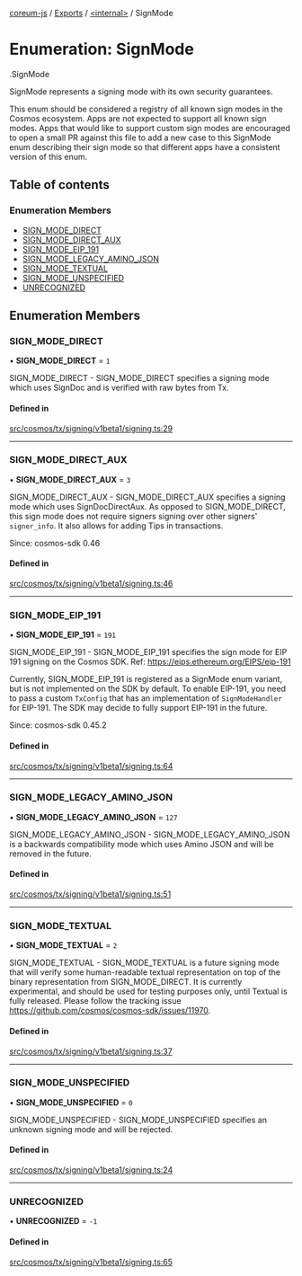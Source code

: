 [coreum-js](../README.md) / [Exports](../modules.md) / [<internal\>](../modules/internal_.md) / SignMode

# Enumeration: SignMode

[<internal>](../modules/internal_.md).SignMode

SignMode represents a signing mode with its own security guarantees.

This enum should be considered a registry of all known sign modes
in the Cosmos ecosystem. Apps are not expected to support all known
sign modes. Apps that would like to support custom  sign modes are
encouraged to open a small PR against this file to add a new case
to this SignMode enum describing their sign mode so that different
apps have a consistent version of this enum.

## Table of contents

### Enumeration Members

- [SIGN\_MODE\_DIRECT](internal_.SignMode.md#sign_mode_direct)
- [SIGN\_MODE\_DIRECT\_AUX](internal_.SignMode.md#sign_mode_direct_aux)
- [SIGN\_MODE\_EIP\_191](internal_.SignMode.md#sign_mode_eip_191)
- [SIGN\_MODE\_LEGACY\_AMINO\_JSON](internal_.SignMode.md#sign_mode_legacy_amino_json)
- [SIGN\_MODE\_TEXTUAL](internal_.SignMode.md#sign_mode_textual)
- [SIGN\_MODE\_UNSPECIFIED](internal_.SignMode.md#sign_mode_unspecified)
- [UNRECOGNIZED](internal_.SignMode.md#unrecognized)

## Enumeration Members

### SIGN\_MODE\_DIRECT

• **SIGN\_MODE\_DIRECT** = ``1``

SIGN_MODE_DIRECT - SIGN_MODE_DIRECT specifies a signing mode which uses SignDoc and is
verified with raw bytes from Tx.

#### Defined in

[src/cosmos/tx/signing/v1beta1/signing.ts:29](https://github.com/PyramydLabs/coreum-js/blob/75debec/src/cosmos/tx/signing/v1beta1/signing.ts#L29)

___

### SIGN\_MODE\_DIRECT\_AUX

• **SIGN\_MODE\_DIRECT\_AUX** = ``3``

SIGN_MODE_DIRECT_AUX - SIGN_MODE_DIRECT_AUX specifies a signing mode which uses
SignDocDirectAux. As opposed to SIGN_MODE_DIRECT, this sign mode does not
require signers signing over other signers' `signer_info`. It also allows
for adding Tips in transactions.

Since: cosmos-sdk 0.46

#### Defined in

[src/cosmos/tx/signing/v1beta1/signing.ts:46](https://github.com/PyramydLabs/coreum-js/blob/75debec/src/cosmos/tx/signing/v1beta1/signing.ts#L46)

___

### SIGN\_MODE\_EIP\_191

• **SIGN\_MODE\_EIP\_191** = ``191``

SIGN_MODE_EIP_191 - SIGN_MODE_EIP_191 specifies the sign mode for EIP 191 signing on the Cosmos
SDK. Ref: https://eips.ethereum.org/EIPS/eip-191

Currently, SIGN_MODE_EIP_191 is registered as a SignMode enum variant,
but is not implemented on the SDK by default. To enable EIP-191, you need
to pass a custom `TxConfig` that has an implementation of
`SignModeHandler` for EIP-191. The SDK may decide to fully support
EIP-191 in the future.

Since: cosmos-sdk 0.45.2

#### Defined in

[src/cosmos/tx/signing/v1beta1/signing.ts:64](https://github.com/PyramydLabs/coreum-js/blob/75debec/src/cosmos/tx/signing/v1beta1/signing.ts#L64)

___

### SIGN\_MODE\_LEGACY\_AMINO\_JSON

• **SIGN\_MODE\_LEGACY\_AMINO\_JSON** = ``127``

SIGN_MODE_LEGACY_AMINO_JSON - SIGN_MODE_LEGACY_AMINO_JSON is a backwards compatibility mode which uses
Amino JSON and will be removed in the future.

#### Defined in

[src/cosmos/tx/signing/v1beta1/signing.ts:51](https://github.com/PyramydLabs/coreum-js/blob/75debec/src/cosmos/tx/signing/v1beta1/signing.ts#L51)

___

### SIGN\_MODE\_TEXTUAL

• **SIGN\_MODE\_TEXTUAL** = ``2``

SIGN_MODE_TEXTUAL - SIGN_MODE_TEXTUAL is a future signing mode that will verify some
human-readable textual representation on top of the binary representation
from SIGN_MODE_DIRECT. It is currently experimental, and should be used
for testing purposes only, until Textual is fully released. Please follow
the tracking issue https://github.com/cosmos/cosmos-sdk/issues/11970.

#### Defined in

[src/cosmos/tx/signing/v1beta1/signing.ts:37](https://github.com/PyramydLabs/coreum-js/blob/75debec/src/cosmos/tx/signing/v1beta1/signing.ts#L37)

___

### SIGN\_MODE\_UNSPECIFIED

• **SIGN\_MODE\_UNSPECIFIED** = ``0``

SIGN_MODE_UNSPECIFIED - SIGN_MODE_UNSPECIFIED specifies an unknown signing mode and will be
rejected.

#### Defined in

[src/cosmos/tx/signing/v1beta1/signing.ts:24](https://github.com/PyramydLabs/coreum-js/blob/75debec/src/cosmos/tx/signing/v1beta1/signing.ts#L24)

___

### UNRECOGNIZED

• **UNRECOGNIZED** = ``-1``

#### Defined in

[src/cosmos/tx/signing/v1beta1/signing.ts:65](https://github.com/PyramydLabs/coreum-js/blob/75debec/src/cosmos/tx/signing/v1beta1/signing.ts#L65)
